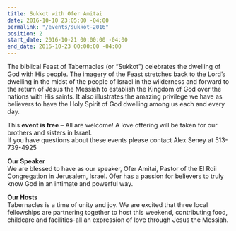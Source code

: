 ```yaml
---
title: Sukkot with Ofer Amitai
date: 2016-10-10 23:05:00 -04:00
permalink: "/events/sukkot-2016"
position: 2
start_date: 2016-10-21 00:00:00 -04:00
end_date: 2016-10-23 00:00:00 -04:00
---
```


The biblical Feast of Tabernacles (or “Sukkot”) celebrates the dwelling of God with His people. The imagery of the Feast stretches back to the Lord’s dwelling in the midst of the people of Israel in the wilderness and forward to the return of Jesus the Messiah to establish the Kingdom of God over the nations with His saints. It also illustrates the amazing privilege we have as believers to have the Holy Spirit of God dwelling among us each and every day.

This **event is free** – All are welcome! A love offering will be taken for our brothers and sisters in Israel.\
If you have questions about these events please contact Alex Seney at 513-739-4925

**Our Speaker**\
We are blessed to have as our speaker, Ofer Amitai, Pastor of the El Roii Congregation in Jerusalem, Israel. Ofer has a passion for believers to truly know God in an intimate and powerful way.

**Our Hosts**\
Tabernacles is a time of unity and joy. We are excited that three local fellowships are partnering together to host this weekend, contributing food, childcare and facilities-all an expression of love through Jesus the Messiah.